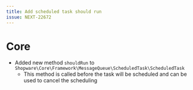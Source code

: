 ```yaml
---
title: Add scheduled task should run
issue: NEXT-22672
---
```


# Core

* Added new method `shouldRun` to `Shopware\Core\Framework\MessageQueue\ScheduledTask\ScheduledTask`
  * This method is called before the task will be scheduled and can be used to cancel the scheduling
